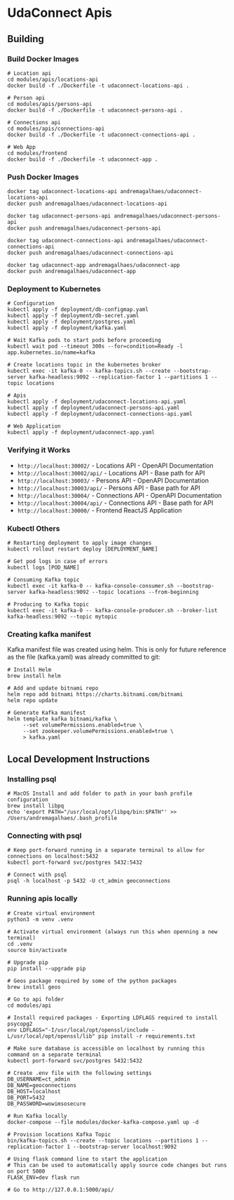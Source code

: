 # UdaConnect Apis

## Building 

### Build Docker Images

```
# Location api
cd modules/apis/locations-api
docker build -f ./Dockerfile -t udaconnect-locations-api .

# Person api
cd modules/apis/persons-api
docker build -f ./Dockerfile -t udaconnect-persons-api .

# Connections api
cd modules/apis/connections-api
docker build -f ./Dockerfile -t udaconnect-connections-api .

# Web App
cd modules/frontend
docker build -f ./Dockerfile -t udaconnect-app .
```

### Push Docker Images

```
docker tag udaconnect-locations-api andremagalhaes/udaconnect-locations-api
docker push andremagalhaes/udaconnect-locations-api

docker tag udaconnect-persons-api andremagalhaes/udaconnect-persons-api
docker push andremagalhaes/udaconnect-persons-api

docker tag udaconnect-connections-api andremagalhaes/udaconnect-connections-api
docker push andremagalhaes/udaconnect-connections-api

docker tag udaconnect-app andremagalhaes/udaconnect-app
docker push andremagalhaes/udaconnect-app
```

### Deployment to Kubernetes

```
# Configuration
kubectl apply -f deployment/db-configmap.yaml
kubectl apply -f deployment/db-secret.yaml
kubectl apply -f deployment/postgres.yaml
kubectl apply -f deployment/kafka.yaml

# Wait Kafka pods to start pods before proceeding 
kubectl wait pod --timeout 300s --for=condition=Ready -l app.kubernetes.io/name=kafka

# Create locations topic in the kubernetes broker
kubectl exec -it kafka-0 -- kafka-topics.sh --create --bootstrap-server kafka-headless:9092 --replication-factor 1 --partitions 1 --topic locations

# Apis
kubectl apply -f deployment/udaconnect-locations-api.yaml
kubectl apply -f deployment/udaconnect-persons-api.yaml
kubectl apply -f deployment/udaconnect-connections-api.yaml

# Web Application
kubectl apply -f deployment/udaconnect-app.yaml
```

### Verifying it Works

* `http://localhost:30002/` - Locations API - OpenAPI Documentation
* `http://localhost:30002/api/` - Locations API - Base path for API
* `http://localhost:30003/` - Persons API - OpenAPI Documentation
* `http://localhost:30003/api/` - Persons API - Base path for API
* `http://localhost:30004/` - Connections API - OpenAPI Documentation
* `http://localhost:30004/api/` - Connections API - Base path for API 
* `http://localhost:30000/` - Frontend ReactJS Application

### Kubectl Others

```
# Restarting deployment to apply image changes 
kubectl rollout restart deploy [DEPLOYMENT_NAME]

# Get pod logs in case of errors
kubectl logs [POD_NAME]

# Consuming Kafka topic
kubectl exec -it kafka-0 -- kafka-console-consumer.sh --bootstrap-server kafka-headless:9092 --topic locations --from-beginning

# Producing to Kafka topic
kubectl exec -it kafka-0 -- kafka-console-producer.sh --broker-list kafka-headless:9092 --topic mytopic
```

### Creating kafka manifest

Kafka manifest file was created using helm. This is only for future reference as the file (kafka.yaml) was already committed to git:

```
# Install Helm
brew install helm

# Add and update bitnami repo
helm repo add bitnami https://charts.bitnami.com/bitnami
helm repo update

# Generate Kafka manifest
helm template kafka bitnami/kafka \
     --set volumePermissions.enabled=true \
     --set zookeeper.volumePermissions.enabled=true \
     > kafka.yaml
```

## Local Development Instructions

### Installing psql

```
# MacOS Install and add folder to path in your bash profile configuration
brew install libpq
echo 'export PATH="/usr/local/opt/libpq/bin:$PATH"' >> /Users/andremagalhaes/.bash_profile
```

### Connecting with psql
```
# Keep port-forward running in a separate terminal to allow for connections on localhost:5432
kubectl port-forward svc/postgres 5432:5432

# Connect with psql
psql -h localhost -p 5432 -U ct_admin geoconnections
```

### Running apis locally

```
# Create virtual environment
python3 -m venv .venv

# Activate virtual environment (always run this when openning a new terminal)
cd .venv
source bin/activate

# Upgrade pip
pip install --upgrade pip

# Geos package required by some of the python packages
brew install geos

# Go to api folder
cd modules/api

# Install required packages - Exporting LDFLAGS required to install psycopg2
env LDFLAGS="-I/usr/local/opt/openssl/include -L/usr/local/opt/openssl/lib" pip install -r requirements.txt

# Make sure database is accessible on localhost by running this command on a separate terminal
kubectl port-forward svc/postgres 5432:5432

# Create .env file with the following settings
DB_USERNAME=ct_admin
DB_NAME=geoconnections
DB_HOST=localhost
DB_PORT=5432
DB_PASSWORD=wowimsosecure

# Run Kafka locally
docker-compose --file modules/docker-kafka-compose.yaml up -d

# Provision locations Kafka Topic
bin/kafka-topics.sh --create --topic locations --partitions 1 --replication-factor 1 --bootstrap-server localhost:9092

# Using flask command line to start the application
# This can be used to automatically apply source code changes but runs on port 5000
FLASK_ENV=dev flask run

# Go to http://127.0.0.1:5000/api/
```